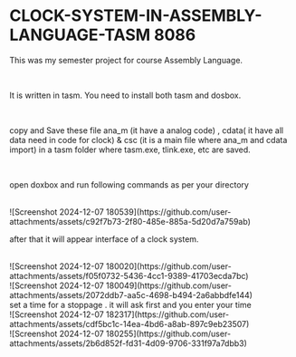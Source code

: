 # CLOCK-SYSTEM-IN-ASSEMBLY-LANGUAGE-TASM 8086
<p>This was my semester project for course Assembly Language.</p>
<br>
<p>It is written in tasm. You need to install both tasm and dosbox.</p>
<br>
<p>copy and Save these file ana_m (it have a analog code) , cdata( it have all data need in code for clock) & csc (it is a main file where ana_m and cdata import) in a tasm folder where tasm.exe, tlink.exe, etc are saved.</p>
<br>
<p>open doxbox and run following commands as per your directory</p>
<br>
![Screenshot 2024-12-07 180539](https://github.com/user-attachments/assets/c92f7b73-2f80-485e-885a-5d20d7a759ab)
<br>
<p>after that it will appear interface of  a clock system.</p>
<br>
![Screenshot 2024-12-07 180020](https://github.com/user-attachments/assets/f05f0732-5436-4cc1-9389-41703ecda7bc)
<br>
![Screenshot 2024-12-07 180049](https://github.com/user-attachments/assets/2072ddb7-aa5c-4698-b494-2a6abbdfe144)
<br>
set a time for a stoppage . it will ask first and you enter your time
<br>
![Screenshot 2024-12-07 182317](https://github.com/user-attachments/assets/cdf5bc1c-14ea-4bd6-a8ab-897c9eb23507)
<br>
![Screenshot 2024-12-07 180255](https://github.com/user-attachments/assets/2b6d852f-fd31-4d09-9706-331f97a7dbb3)

